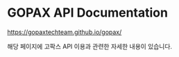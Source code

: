# GOPAX API Documentation

<https://gopaxtechteam.github.io/gopax/>

해당 페이지에 고팍스 API 이용과 관련한 자세한 내용이 있습니다.

